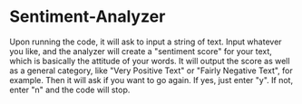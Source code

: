 # Sentiment-Analyzer
Upon running the code, it will ask to input a string of text. Input whatever you like, and the analyzer will create a "sentiment score" for your text, which is basically the attitude of your words. It will output the score as well as a general category, like "Very Positive Text" or "Fairly Negative Text", for example. Then it will ask if you want to go again. If yes, just enter "y". If not, enter "n" and the code will stop. 
